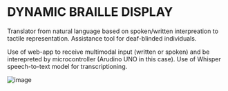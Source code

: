 # DYNAMIC BRAILLE DISPLAY

Translator from natural language based on spoken/written interpreation to tactile representation. Assistance tool for deaf-blinded individuals.

Use of web-app to receive multimodal input (written or spoken) and be interepreted by microcontroller (Arudino UNO in this case). Use of Whisper speech-to-text model for transcriptioning.

![image](https://github.com/javidsegura/Dynamic-Braille-Display/assets/129964070/87dae6c9-5a84-45a1-b859-ecdaf3a4b1c5)


